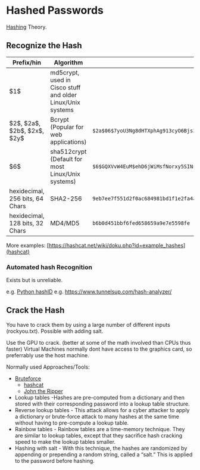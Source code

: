# Hashed Passwords

[Hashing](hashing) Theory.

## Recognize the Hash

Prefix/hin | Algorithm | Example
--- | --- | ---
\$1\$ | md5crypt, used in Cisco stuff and older Linux/Unix systems
\$2\$, \$2a\$, \$2b\$, \$2x\$, \$2y\$ | Bcrypt (Popular for web applications) | `$2a$06$7yoU3Ng8dHTXphAg913cyO6Bjs3K5lBnwq5FJyA6d01pMSrddr1ZG`
\$6\$ | sha512crypt (Default for most Linux/Unix systems) | `$6$GQXVvW4EuM$ehD6jWiMsfNorxy5SINsgdlxmAEl3.yif0/c3NqzGLa0P.S7KRDYjycw5bnYkF5ZtB8wQy8KnskuWQS3Yr1wQ0`
hexidecimal, 256 bits, 64 Chars | SHA2-256 | `9eb7ee7f551d2f0ac684981bd1f1e2fa4a37590199636753efe614d4db30e8e1`
hexidecimal, 128 bits, 32 Chars | MD4/MD5 | `b6b0d451bbf6fed658659a9e7e5598fe`

More examples: [https://hashcat.net/wiki/doku.php?id=example_hashes](hashcat)

### Automated hash Recognition

Exists but is unreliable.

e.g. [Python hashID](https://pypi.org/project/hashID/)
e.g. https://www.tunnelsup.com/hash-analyzer/

## Crack the Hash


You have to crack them by using a large number of different inputs (rockyou.txt). Possible with adding salt.

Use the GPU to crack. (better at some of the math involved than CPUs thus faster)
Virtual Machines normally dont have access to the graphics card, so preferrably use the host machine.

Normally used Approaches/Tools:
- [Bruteforce](Bruteforce.md)
    - [hashcat](hashcat)
    - [John the Ripper](John%20the%20Ripper.md)
-  Lookup tables -Hashes are pre-computed from a dictionary and then stored with their corresponding password into a lookup table structure.
-  Reverse lookup tables - This attack allows for a cyber attacker to apply a dictionary or brute-force attack to many hashes at the same time without having to pre-compute a lookup table.
-  Rainbow tables - Rainbow tables are a time-memory technique. They are similar to lookup tables, except that they sacrifice hash cracking speed to make the lookup tables smaller.
-  Hashing with salt - With this technique, the hashes are randomized by appending or prepending a random string, called a “salt.” This is applied to the password before hashing.